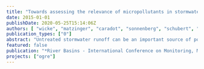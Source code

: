 ```yaml
---
title: "Towards assessing the relevance of micropollutants in stormwater discharged to Berlin surface waters"
date: 2015-01-01
publishDate: 2020-05-25T15:14:06Z
authors: [ "wicke", "matzinger", "caradot", "sonnenberg", "schubert", "von Seggern, D.", "Heinzmann, B.", "rouault" ]
publication_types: ["0"]
abstract: "Untreated stormwater runoff can be an important source of pollutants affecting urban surface waters. For example, in Berlin each year 78% or 54 million m³ of stormwater are discharged mostly untreated into receiving surface waters. Beside “classic” stormwater pollutants (e.g. suspended solids, COD, phosphorous or heavy metals), trace organic substances such as biocides, plasticizers, flame retardants and traffic related micropollutants (e.g. vulcanizing accelerators originating from tire wear or combustion by-products such as PAHs) started to come into focus in recent years (Zgheib et al. 2012, Gasperi et al. 2014). To evaluate for the first time city-wide annual loads of these trace organic substances entering urban surface waters through stormwater discharge, an event-based, one-year monitoring program was set up in the city of Berlin."
featured: false
publication: "*River Basins - International Conference on Monitoring, Modelling and Management of River Basins*"
projects: ["ogre"]
---
```


